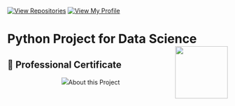  [![View Repositories](https://img.shields.io/badge/View-My_Repositories-blue?logo=GitHub)](https://github.com/kishansunilkumarpanchal?tab=repositories)
[![View My Profile](https://img.shields.io/badge/View-My_Profile-green?logo=GitHub)](https://github.com/kishansunilkumarpanchal) 

 
# Python Project for Data Science <img src="https://raw.githubusercontent.com/roshangrewal/IBM-Data-Science-Professional-Certification/master/IBM-Banner.png" align="right" width="120" />

## 🥇 Professional Certificate

<p align="center">
<img src="https://github.com/kishansunilkumarpanchal/IBM-Data-Analysis-Professional-Certificate/blob/main/Certificates/Kishan%20Panchal%20-%20%20Course%206%20-%20Databases%20and%20SQL%20for%20Data%20Science%20with%20Python%20with%20Honors.jpg"
     
     

## About this Project

